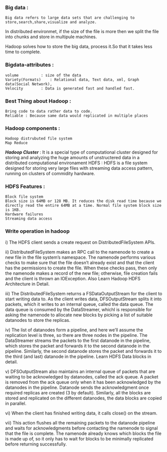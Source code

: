 ### Big data : 
	Big data refers to large data sets that are challenging to store,search,share,visualize and analyze.
  In distributed environmet, if the size of the file is more then  we split the file into chunks and store in multipule machines.

Hadoop solves how to store the big data, process it.So that it takes less time to complete.

### Bigdata-attributes :
	volume  	    : size of the data
 	Variety(Formats)    : Relational data, Text data, xml, Graph data(Social Network), 
	Velocity 	    : Data is generated fast and handled fast.

### Best Thing about Hadoop :
	Bring code to data rather data to code.
	Reliable : Because same data would replicated in multiple places  

### Hadoop components : 
	Hadoop distrubuted file system 
	Map Reduce

***Hadoop Cluster*** : It is a special type of computational cluster designed for storing and analyzing the huge amounts of unstructered data in a distributed computational environament
HDFS 	       : HDFS is a file system designed for storing very large files with streaming data access pattern, running on clusters of commidity hardware. 

### HDFS Features  :
	Block file system 
	Block size is 64MB or 128 MB. It reduces the disk read time because we directly read the entire 64MB at a time. Normal file system block size is 1KB.
	Hardware failures
	Streaming data access
### Write operation in hadoop
i) The HDFS client sends a create request on DistributedFileSystem APIs.

ii) DistributedFileSystem makes an RPC call to the namenode to create a new file in the file system’s namespace. The namenode performs various checks to make sure that the file doesn’t already exist and that the client has the permissions to create the file. When these checks pass, then only the namenode makes a record of the new file; otherwise, file creation fails and the client is thrown an IOException. Also Learn Hadoop HDFS Architecture in Detail.

iii) The DistributedFileSystem returns a FSDataOutputStream for the client to start writing data to. As the client writes data, DFSOutputStream splits it into packets, which it writes to an internal queue, called the data queue. The data queue is consumed by the DataStreamer, whichI is responsible for asking the namenode to allocate new blocks by picking a list of suitable datanodes to store the replicas.

iv) The list of datanodes form a pipeline, and here we’ll assume the replication level is three, so there are three nodes in the pipeline. The DataStreamer streams the packets to the first datanode in the pipeline, which stores the packet and forwards it to the second datanode in the pipeline. Similarly, the second datanode stores the packet and forwards it to the third (and last) datanode in the pipeline. Learn HDFS Data blocks in detail.

v) DFSOutputStream also maintains an internal queue of packets that are waiting to be acknowledged by datanodes, called the ack queue. A packet is removed from the ack queue only when it has been acknowledged by the datanodes in the pipeline. Datanode sends the acknowledgment once required replicas are created (3 by default). Similarly, all the blocks are stored and replicated on the different datanodes, the data blocks are copied in parallel.

vi) When the client has finished writing data, it calls close() on the stream.

vii) This action flushes all the remaining packets to the datanode pipeline and waits for acknowledgments before contacting the namenode to signal that the file is complete. The namenode already knows which blocks the file is made up of, so it only has to wait for blocks to be minimally replicated before returning successfully.

